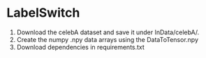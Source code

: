 # LabelSwitch

1. Download the celebA dataset and save it under InData/celebA/.
2. Create the numpy .npy data arrays using the DataToTensor.npy
3. Download dependencies in requirements.txt
